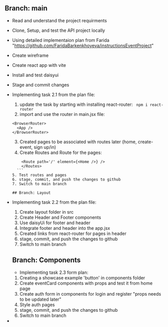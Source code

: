 ## Branch: main

- Read and understand the project requirments
- Clone, Setup, and test the API project locally
- Using detailed implementaion plan from Farida "https://github.com/FaridaBarkenkhoyeva/instructionsEventProject"
- Create wireframe
- Create react app with vite
- Install and test daisyui
- Stage and commit changes
- Implementing task 2.1 from the plan file:
    1. update the task by starting with installing react-router: ``` npm i react-router```
    2. import and use the router in main.jsx file: 
    ``` import { BrowserRouter } from "react-router";
    <BrowserRouter>
      <App />
    </BrowserRouter>
    ```
    3. Created pages to be associated with routes later (home, create-event, sign up/in)
    4. Create Routes and Route for the pages:
    ```<Routes>
        <Route path='/' element={<Home />} />
        </Routes>
      ```
    5. Test routes and pages
    6. stage, commit, and push the changes to github
    7. Switch to main branch
    
  ## Branch: Layout
- Implementing task 2.2 from the plan file:
  1. Create layout folder in src
  2. Create Header and Footer components
  3. Use daisyUi for footer and header
  4. Integrate footer and header into the app.jsx
  5. Created links <Link> from react-router for pages in header
  6. stage, commit, and push the changes to github
  7. Switch to main branch

  ## Branch: Components
  - Implementing task 2.3 form plan:
  1. Creating a showcase example 'button' in components folder
  2. Create eventCard components with props and test it from home page
  3. Create auth form in components for login and register "props needs to be updated later"
  4. Style auth pages
  5. stage, commit, and push the changes to github
  6. Switch to main branch




  

- 
